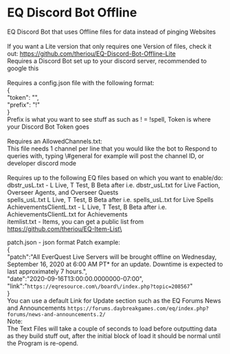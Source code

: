 # EQ Discord Bot Offline
 EQ Discord Bot that uses Offline files for data instead of pinging Websites\
\
If you want a Lite version that only requires one Version of files, check it out: https://github.com/theriou/EQ-Discord-Bot-Offline-Lite
\
Requires a Discord Bot set up to your discord server, recommended to google this\
\
Requires a config.json file with the following format:\
{\
  "token": "",\
  "prefix": "!"\
}\
Prefix is what you want to see stuff as such as ! = !spell, Token is where your Discord Bot Token goes\
\
Requires an AllowedChannels.txt:\
This file needs 1 channel per line that you would like the bot to Respond to queries with, typing \\#general for example will post the channel ID, or developer discord mode\
\
Requires up to the following EQ files based on which you want to enable/do:\
dbstr_usL.txt - L Live, T Test, B Beta after i.e. dbstr_usL.txt for Live Faction, Overseer Agents, and Overseer Quests\
spells_usL.txt L Live, T Test, B Beta after i.e. spells_usL.txt for Live Spells\
AchievementsClientL.txt - L Live, T Test, B Beta after i.e. AchievementsClientL.txt for Achievements\
itemlist.txt - Items, you can get a public list from https://github.com/theriou/EQ-Item-List\

patch.json - json format Patch example:\
{\
"patch":"All EverQuest Live Servers will be brought offline on Wednesday, September 16, 2020 at 6:00 AM PT* for an update. Downtime is expected to last approximately 7 hours.",\
"date":"2020-09-16T13:00:00.0000000-07:00",\
"link":"`https://eqresource.com\/board\/index.php?topic=208567`"\
}\
You can use a default Link for Update section such as the EQ Forums News and Announcements `https://forums.daybreakgames.com/eq/index.php?forums/news-and-announcements.2/`
\
Note:\
The Text Files will take a couple of seconds to load before outputting data as they build stuff out, after the initial block of load it should be normal until the Program is re-opend.
